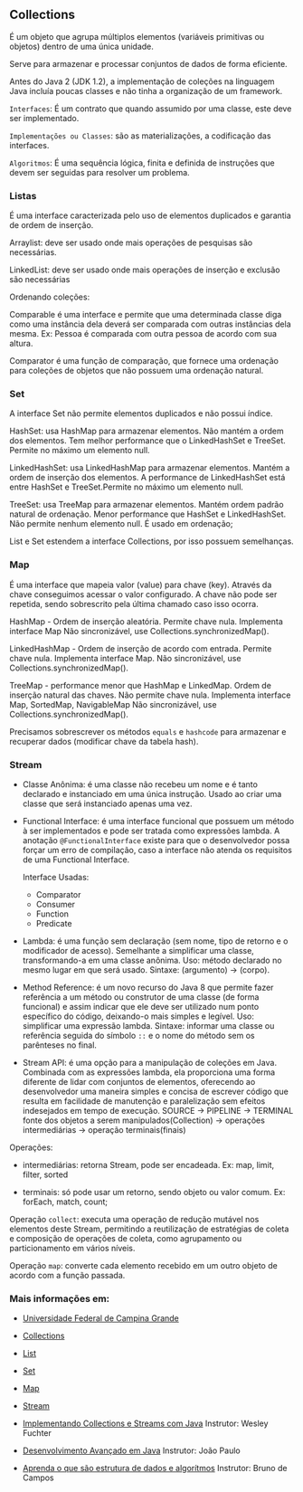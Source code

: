 ## Collections

É um objeto que agrupa múltiplos elementos
(variáveis primitivas ou objetos) dentro de uma única unidade.

Serve para armazenar e processar conjuntos de dados de forma eficiente.

Antes do Java 2 (JDK 1.2), a implementação de coleções na linguagem Java incluía poucas classes e não tinha a organização de um framework.

`Interfaces`: É um contrato que quando assumido por uma classe, este deve ser implementado.

`Implementações ou Classes`: são as materializações, a codificação das interfaces.

`Algoritmos`: É uma sequência lógica, finita e definida de instruções que devem ser seguidas para resolver um problema.

### Listas

É uma interface caracterizada pelo uso de elementos duplicados e garantia de ordem de inserção.

Arraylist: deve ser usado onde mais operações de pesquisas são necessárias.

LinkedList: deve ser usado onde mais operações de inserção e exclusão são necessárias

Ordenando coleções:

Comparable é uma interface e permite que uma determinada classe diga como uma instância dela deverá ser comparada com outras instâncias dela mesma.
Ex: Pessoa é comparada com outra pessoa de acordo com sua altura.

Comparator é uma função de comparação, que fornece uma ordenação para coleções de objetos que não possuem uma ordenação natural.

### Set

A interface Set não permite elementos duplicados e não possui índice.

HashSet: usa HashMap para armazenar elementos.
Não mantém a ordem dos elementos. Tem melhor performance que o LinkedHashSet e TreeSet.
Permite no máximo um elemento null.

LinkedHashSet: usa LinkedHashMap para armazenar elementos. Mantém a ordem de inserção dos elementos. A performance de LinkedHashSet está entre HashSet e TreeSet.Permite no máximo um elemento null.

TreeSet: usa TreeMap para armazenar elementos. Mantém ordem padrão natural de ordenação.
Menor performance que HashSet e LinkedHashSet.
Não permite nenhum elemento null. É usado em ordenação;

List e Set estendem a interface Collections, por isso possuem semelhanças.

### Map

É uma interface que mapeia valor (value) para chave (key).
Através da chave conseguimos acessar o valor configurado.
A chave não pode ser repetida, sendo sobrescrito pela última chamado caso isso ocorra.

HashMap - Ordem de inserção aleatória.
Permite chave nula.
Implementa interface Map
Não sincronizável, use Collections.synchronizedMap().

LinkedHashMap - Ordem de inserção de acordo com entrada.
Permite chave nula.
Implementa interface Map.
Não sincronizável, use Collections.synchronizedMap().

TreeMap - performance menor que HashMap e LinkedMap.
Ordem de inserção natural das chaves.
Não permite chave nula.
Implementa interface Map, SortedMap, NavigableMap
Não sincronizável, use Collections.synchronizedMap().

Precisamos sobrescrever os métodos `equals` e `hashcode` para armazenar e recuperar dados (modificar chave da tabela hash).

### Stream

- Classe Anônima: é uma classe não recebeu um nome e é tanto declarado e instanciado em uma única instrução.
  Usado ao criar uma classe que será instanciado apenas uma vez.

- Functional Interface: é uma interface funcional que possuem um método à ser implementados e pode ser tratada como expressões lambda.
  A anotação `@FunctionalInterface` existe para que o desenvolvedor possa forçar um erro de compilação, caso a interface não atenda os requisitos de uma Functional Interface.

  Interface Usadas:

  - Comparator
  - Consumer
  - Function
  - Predicate

- Lambda: é uma função sem declaração (sem nome, tipo de retorno e o modificador de acesso).
  Semelhante a simplificar uma classe, transformando-a em uma classe anônima.
  Uso: método declarado no mesmo lugar em que será usado.
  Sintaxe: (argumento) -> (corpo).

- Method Reference: é um novo recurso do Java 8 que permite fazer referência a um método ou construtor de uma classe (de forma funcional) e assim indicar que ele deve ser utilizado num ponto específico do código, deixando-o mais simples e legível.
  Uso: simplificar uma expressão lambda.
  Sintaxe: informar uma classe ou referência seguida do símbolo `::` e o nome do método sem os parênteses no final.

- Stream API: é uma opção para a manipulação de coleções em Java. Combinada com as expressões lambda, ela proporciona uma forma diferente de lidar com conjuntos de elementos, oferecendo ao desenvolvedor uma maneira simples e concisa de escrever código que resulta em facilidade de manutenção e paralelização sem efeitos indesejados em tempo de execução.
  SOURCE -> PIPELINE -> TERMINAL
  fonte dos objetos a serem manipulados(Collection) -> operações intermediárias -> operação terminais(finais)

Operações:

- intermediárias: retorna Stream, pode ser encadeada.
  Ex: map, limit, filter, sorted

- terminais: só pode usar um retorno, sendo objeto ou valor comum.
  Ex: forEach, match, count;

Operação `collect`: executa uma operação de redução mutável nos elementos deste Stream, permitindo a reutilização de estratégias de coleta e composição de operações de coleta, como agrupamento ou particionamento em vários níveis.

Operação `map`: converte cada elemento recebido em um outro objeto de acordo com a função passada.

### Mais informações em:

- [Universidade Federal de Campina Grande](http://www.dsc.ufcg.edu.br/~jacques/cursos/p2/html/ed/colecoes.htm)
- [Collections](https://drive.google.com/file/d/1kaAIEkaTt3q1rof6OFOb5XVgf25IDXf7/view)
- [List](https://drive.google.com/file/d/1tFsgADr5gYFEa4fQS0XzpK8i4ADqt95W/view)
- [Set](https://drive.google.com/file/d/1tS3Np0gVTBbfr9CyOjgevsjjNd083peY/view)
- [Map](https://drive.google.com/file/d/1u02CyiElDJR4wmDQ8vq3aNYe10-iSVt-/view)
- [Stream](https://drive.google.com/file/d/1u02CyiElDJR4wmDQ8vq3aNYe10-iSVt-/view)

- [Implementando Collections e Streams com Java](https://web.dio.me/course/aprenda-collection-e-streams-na-linguagem-java/learning/c9f8940a-be04-4aa9-bdeb-ac3607ed8eec?back=/track/inter-java-developer&bootcamp_id=a531bc7a-f29e-4293-85eb-e4efd6072f2b)
  Instrutor: Wesley Fuchter

- [Desenvolvimento Avançado em Java](https://web.dio.me/course/desenvolvimento-avancado-em-java/learning/ac0c022e-a9e7-4898-abea-a9844d318925?back=/track/inter-java-developer&bootcamp_id=a531bc7a-f29e-4293-85eb-e4efd6072f2b)
  Instrutor: João Paulo

- [Aprenda o que são estrutura de dados e algorítmos](https://web.dio.me/course/aprenda-o-que-sao-estrutura-de-dados-e-algoritmos/learning/a99f9576-69e9-4187-b3a7-e7ada5e5d6ad?back=/track/inter-java-developer&bootcamp_id=a531bc7a-f29e-4293-85eb-e4efd6072f2b)
  Instrutor: Bruno de Campos
